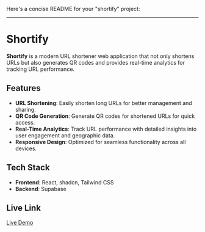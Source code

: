 Here's a concise README for your "shortify" project:

---

# Shortify

**Shortify** is a modern URL shortener web application that not only shortens URLs but also generates QR codes and provides real-time analytics for tracking URL performance.

## Features

- **URL Shortening**: Easily shorten long URLs for better management and sharing.
- **QR Code Generation**: Generate QR codes for shortened URLs for quick access.
- **Real-Time Analytics**: Track URL performance with detailed insights into user engagement and geographic data.
- **Responsive Design**: Optimized for seamless functionality across all devices.

## Tech Stack

- **Frontend**: React, shadcn, Tailwind CSS
- **Backend**: Supabase

## Live Link

[Live Demo](https://shrtify.onrender.com)

